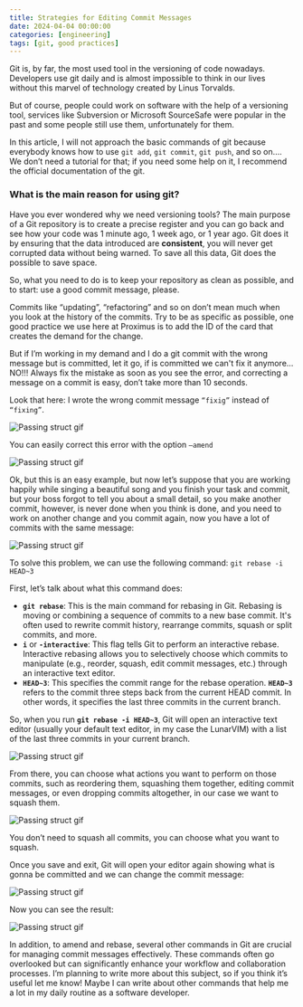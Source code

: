 ```yaml
---
title: Strategies for Editing Commit Messages
date: 2024-04-04 00:00:00
categories: [engineering]
tags: [git, good practices]
---
```



Git is, by far, the most used tool in the versioning of code nowadays. Developers use git daily and is almost impossible to think in our lives without this marvel of technology created by Linus Torvalds.

But of course, people could work on software with the help of a versioning tool, services like Subversion or Microsoft SourceSafe were popular in the past and some people still use them, unfortunately for them.

In this article, I will not approach the basic commands of git because everybody knows how to use `git add`, `git commit`, `git push`, and so on…. We don’t need a tutorial for that; if you need some help on it, I recommend the official documentation of the git.

### **What is the main reason for using git?**

Have you ever wondered why we need versioning tools? The main purpose of a Git repository is to create a precise register and you can go back and see how your code was 1 minute ago, 1 week ago, or 1 year ago. Git does it by ensuring that the data introduced are **consistent**, you will never get corrupted data without being warned. To save all this data, Git does the possible to save space.

So, what you need to do is to keep your repository as clean as possible, and to start: use a good commit message, please.

Commits like “updating”, “refactoring” and so on don’t mean much when you look at the history of the commits. Try to be as specific as possible, one good practice we use here at Proximus is to add the ID of the card that creates the demand for the change.

But if I’m working in my demand and I do a git commit with the wrong message but is committed, let it go, if is committed we can't fix it anymore… NO!!! Always fix the mistake as soon as you see the error, and correcting a message on a commit is easy, don’t take more than 10 seconds.

Look that here: I wrote the wrong commit message `“fixig”` instead of `“fixing”`.


![Passing struct gif](/assets/2024-03-17-fixing-git-history/images/01.png)

You can easily correct this error with the option `—amend`

![Passing struct gif](/assets/2024-03-17-fixing-git-history/images/02.png)

Ok, but this is an easy example, but now  let’s suppose that you are working happily while singing a beautiful song and you finish your task and commit, but your boss forgot to tell you about a small detail, so you make another commit, however, is never done when you think is done, and you need to work on another change and you commit again, now you have a lot of commits with the same message:

![Passing struct gif](/assets/2024-03-17-fixing-git-history/images/03.png)

To solve this problem, we can use the following command: `git rebase -i HEAD~3`

First, let’s talk about what this command does:

- **`git rebase`**: This is the main command for rebasing in Git. Rebasing is moving or combining a sequence of commits to a new base commit. It's often used to rewrite commit history, rearrange commits, squash or split commits, and more.
- **`i`** or **`-interactive`**: This flag tells Git to perform an interactive rebase. Interactive rebasing allows you to selectively choose which commits to manipulate (e.g., reorder, squash, edit commit messages, etc.) through an interactive text editor.
- **`HEAD~3`**: This specifies the commit range for the rebase operation. **`HEAD~3`** refers to the commit three steps back from the current HEAD commit. In other words, it specifies the last three commits in the current branch.

So, when you run **`git rebase -i HEAD~3`**, Git will open an interactive text editor (usually your default text editor, in my case the LunarVIM) with a list of the last three commits in your current branch.

![Passing struct gif](/assets/2024-03-17-fixing-git-history/gif/04-Open_LVIM.gif)

From there, you can choose what actions you want to perform on those commits, such as reordering them, squashing them together, editing commit messages, or even dropping commits altogether, in our case we want to squash them.

![Passing struct gif](/assets/2024-03-17-fixing-git-history/images/05.png)

You don’t need to squash all commits, you can choose what you want to squash.

Once you save and exit, Git will open your editor again showing what is gonna be committed and we can change the commit message:

![Passing struct gif](/assets/2024-03-17-fixing-git-history/gif/06-Changing_commit_message.gif)

Now you can see the result:

![Passing struct gif](/assets/2024-03-17-fixing-git-history/images/07.png)

In addition, to amend and rebase, several other commands in Git are crucial for managing commit messages effectively. These commands often go overlooked but can significantly enhance your workflow and collaboration processes. I’m planning to write more about this subject, so if you think it’s useful let me know! Maybe I can write about other commands that help me a lot in my daily routine as a software developer.